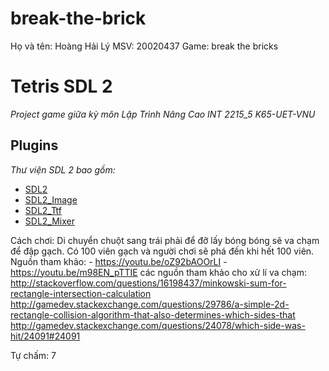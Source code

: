 # break-the-brick
Họ và tên: Hoàng Hải Lý 
MSV: 20020437
Game: break the bricks

# Tetris SDL 2
*Project game giữa kỳ môn Lập Trình Nâng Cao INT 2215_5 K65-UET-VNU*

## Plugins
*Thư viện SDL 2 bao gồm:*
* [SDL2 ](https://www.libsdl.org/download-2.0.php)
* [SDL2_Image ](https://www.libsdl.org/projects/SDL_image/)
* [SDL2_Ttf](https://www.libsdl.org/projects/SDL_ttf/) 
* [SDL2_Mixer](https://www.libsdl.org/projects/SDL_mixer/)


Cách chơi: 
    Di chuyển chuột sang trái phải để đỡ lấy bóng bóng sẽ va chạm để đập gạch. Có 100 viên gạch và người chơi sẽ phá đến khi hết 100 viên.
Nguồn tham khảo: - https://youtu.be/oZ92bAOOrLI
                 -https://youtu.be/m98EN_pTTIE
          các nguồn tham khảo cho xử lí va chạm:
           http://stackoverflow.com/questions/16198437/minkowski-sum-for-rectangle-intersection-calculation
           http://gamedev.stackexchange.com/questions/29786/a-simple-2d-rectangle-collision-algorithm-that-also-determines-which-sides-that
           http://gamedev.stackexchange.com/questions/24078/which-side-was-hit/24091#24091
 
  Tự chấm: 7
  
